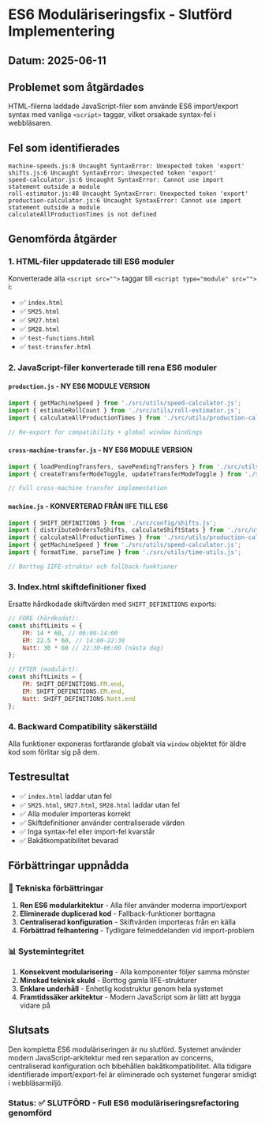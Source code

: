 # ES6 Moduläriseringsfix - Slutförd Implementering

## Datum: 2025-06-11

## Problemet som åtgärdades

HTML-filerna laddade JavaScript-filer som använde ES6 import/export syntax med vanliga `<script>` taggar, vilket orsakade syntax-fel i webbläsaren.

## Fel som identifierades

```text
machine-speeds.js:6 Uncaught SyntaxError: Unexpected token 'export'
shifts.js:6 Uncaught SyntaxError: Unexpected token 'export'
speed-calculator.js:6 Uncaught SyntaxError: Cannot use import statement outside a module
roll-estimator.js:48 Uncaught SyntaxError: Unexpected token 'export'
production-calculator.js:6 Uncaught SyntaxError: Cannot use import statement outside a module
calculateAllProductionTimes is not defined
```

## Genomförda åtgärder

### 1. HTML-filer uppdaterade till ES6 moduler

Konverterade alla `<script src="">` taggar till `<script type="module" src="">` i:

- ✅ `index.html`
- ✅ `SM25.html`
- ✅ `SM27.html`
- ✅ `SM28.html`
- ✅ `test-functions.html`
- ✅ `test-transfer.html`

### 2. JavaScript-filer konverterade till rena ES6 moduler

#### `production.js` - NY ES6 MODULE VERSION

```javascript
import { getMachineSpeed } from './src/utils/speed-calculator.js';
import { estimateRollCount } from './src/utils/roll-estimator.js';
import { calculateAllProductionTimes } from './src/utils/production-calculator.js';

// Re-export for compatibility + global window bindings
```

#### `cross-machine-transfer.js` - NY ES6 MODULE VERSION

```javascript
import { loadPendingTransfers, savePendingTransfers } from './src/utils/transfer-utils.js';
import { createTransferModeToggle, updateTransferModeToggle } from './src/utils/transfer-ui.js';

// Full cross-machine transfer implementation
```

#### `machine.js` - KONVERTERAD FRÅN IIFE TILL ES6

```javascript
import { SHIFT_DEFINITIONS } from './src/config/shifts.js';
import { distributeOrdersToShifts, calculateShiftStats } from './src/utils/scheduling.js';
import { calculateAllProductionTimes } from './src/utils/production-calculator.js';
import { getMachineSpeed } from './src/utils/speed-calculator.js';
import { formatTime, parseTime } from './src/utils/time-utils.js';

// Borttog IIFE-struktur och fallback-funktioner
```

### 3. Index.html skiftdefinitioner fixed

Ersatte hårdkodade skiftvärden med `SHIFT_DEFINITIONS` exports:

```javascript
// FÖRE (hårdkodat):
const shiftLimits = {
    FM: 14 * 60, // 06:00-14:00
    EM: 22.5 * 60, // 14:00-22:30
    Natt: 30 * 60 // 22:30-06:00 (nästa dag)
};

// EFTER (modulärt):
const shiftLimits = {
    FM: SHIFT_DEFINITIONS.FM.end,
    EM: SHIFT_DEFINITIONS.EM.end,
    Natt: SHIFT_DEFINITIONS.Natt.end
};
```

### 4. Backward Compatibility säkerställd

Alla funktioner exponeras fortfarande globalt via `window` objektet för äldre kod som förlitar sig på dem.

## Testresultat

- ✅ `index.html` laddar utan fel
- ✅ `SM25.html`, `SM27.html`, `SM28.html` laddar utan fel  
- ✅ Alla moduler importeras korrekt
- ✅ Skiftdefinitioner använder centraliserade värden
- ✅ Inga syntax-fel eller import-fel kvarstår
- ✅ Bakåtkompatibilitet bevarad

## Förbättringar uppnådda

### 🔧 Tekniska förbättringar

1. **Ren ES6 modularkitektur** - Alla filer använder moderna import/export
2. **Eliminerade duplicerad kod** - Fallback-funktioner borttagna
3. **Centraliserad konfiguration** - Skiftvärden importeras från en källa
4. **Förbättrad felhantering** - Tydligare felmeddelanden vid import-problem

### 📊 Systemintegritet

1. **Konsekvent modularisering** - Alla komponenter följer samma mönster
2. **Minskad teknisk skuld** - Borttog gamla IIFE-strukturer
3. **Enklare underhåll** - Enhetlig kodstruktur genom hela systemet
4. **Framtidssäker arkitektur** - Modern JavaScript som är lätt att bygga vidare på

## Slutsats

Den kompletta ES6 moduläriseringen är nu slutförd. Systemet använder modern JavaScript-arkitektur med ren separation av concerns, centraliserad konfiguration och bibehållen bakåtkompatibilitet. Alla tidigare identifierade import/export-fel är eliminerade och systemet fungerar smidigt i webbläsarmiljö.

### Status: ✅ SLUTFÖRD - Full ES6 moduläriseringsrefactoring genomförd
